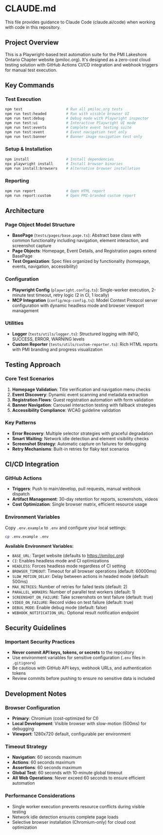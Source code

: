 # CLAUDE.md

This file provides guidance to Claude Code (claude.ai/code) when working with code in this repository.

## Project Overview

This is a Playwright-based test automation suite for the PMI Lakeshore Ontario Chapter website (pmiloc.org). It's designed as a zero-cost cloud testing solution with GitHub Actions CI/CD integration and webhook triggers for manual test execution.

## Key Commands

### Test Execution
```bash
npm test                    # Run all pmiloc.org tests
npm run test:headed         # Run with visible browser UI
npm run test:debug          # Debug mode with Playwright inspector
npm run test:ui             # Interactive Playwright UI mode
npm run test:events         # Complete event testing suite
npm run test:event          # Event navigation test only
npm run test:banner         # Banner image navigation test only
```

### Setup & Installation
```bash
npm install                 # Install dependencies
npx playwright install      # Install browser binaries
npm run install:browsers    # Alternative browser installation
```

### Reporting
```bash
npm run report              # Open HTML report
npm run report:custom       # Open PMI-branded custom report
```

## Architecture

### Page Object Model Structure
- **BasePage** (`tests/pages/base.page.ts`): Abstract base class with common functionality including navigation, element interaction, and screenshot capture
- **Page Objects**: Homepage, Event Details, and Registration pages extend BasePage
- **Test Organization**: Spec files organized by functionality (homepage, events, navigation, accessibility)

### Configuration
- **Playwright Config** (`playwright.config.ts`): Single-worker execution, 2-minute test timeout, retry logic (2 in CI, 1 locally)
- **MCP Integration** (`config/mcp-config.ts`): Model Context Protocol server configuration with dynamic headless mode and browser viewport management

### Utilities
- **Logger** (`tests/utils/logger.ts`): Structured logging with INFO, SUCCESS, ERROR, WARNING levels
- **Custom Reporter** (`tests/utils/custom-reporter.ts`): Rich HTML reports with PMI branding and progress visualization

## Testing Approach

### Core Test Scenarios
1. **Homepage Validation**: Title verification and navigation menu checks
2. **Event Discovery**: Dynamic event scanning and metadata extraction
3. **Registration Flows**: Guest registration automation with form validation
4. **Banner Navigation**: Carousel interaction testing with fallback strategies
5. **Accessibility Compliance**: WCAG guideline validation

### Key Patterns
- **Error Recovery**: Multiple selector strategies with graceful degradation
- **Smart Waiting**: Network idle detection and element visibility checks
- **Screenshot Strategy**: Automatic capture on failures for debugging
- **Retry Mechanisms**: Built-in retries for flaky test scenarios

## CI/CD Integration

### GitHub Actions
- **Triggers**: Push to main/develop, pull requests, manual webhook dispatch
- **Artifact Management**: 30-day retention for reports, screenshots, videos
- **Cost Optimization**: Single browser matrix, efficient resource usage

### Environment Variables

Copy `.env.example` to `.env` and configure your local settings:

```bash
cp .env.example .env
```

**Available Environment Variables:**
- `BASE_URL`: Target website (defaults to https://pmiloc.org)
- `CI`: Enables headless mode and CI optimizations
- `HEADLESS`: Forces headless mode regardless of CI setting
- `BROWSER_TIMEOUT`: Timeout for all browser operations (default: 60000ms)
- `SLOW_MOTION_DELAY`: Delay between actions in headed mode (default: 500ms)
- `MAX_RETRIES`: Number of retries for failed tests (default: 2)
- `PARALLEL_WORKERS`: Number of parallel test workers (default: 1)
- `SCREENSHOT_ON_FAILURE`: Take screenshots on test failure (default: true)
- `VIDEO_ON_FAILURE`: Record video on test failure (default: true)
- `DEBUG_MODE`: Enable debug mode (default: false)
- `WEBHOOK_NOTIFICATION_URL`: Optional result notification endpoint

## Security Guidelines

### Important Security Practices
- **Never commit API keys, tokens, or secrets** to the repository
- Use environment variables for sensitive configuration (`.env` files in `.gitignore`)
- Be cautious with GitHub API keys, webhook URLs, and authentication tokens
- Review commits before pushing to ensure no sensitive data is included

## Development Notes

### Browser Configuration
- **Primary**: Chromium (cost-optimized for CI)
- **Local Development**: Visible browser with slow-motion (500ms) for debugging
- **Viewport**: 1280x720 default, configurable per environment

### Timeout Strategy
- **Navigation**: 60 seconds maximum
- **Actions**: 60 seconds maximum
- **Assertions**: 60 seconds maximum
- **Global Test**: 60 seconds with 10-minute global timeout
- **All Web Operations**: Never exceed 60 seconds to ensure efficient automation

### Performance Considerations
- Single worker execution prevents resource conflicts during visible testing
- Network idle detection ensures complete page loads
- Selective browser installation (Chromium-only) for cloud cost optimization